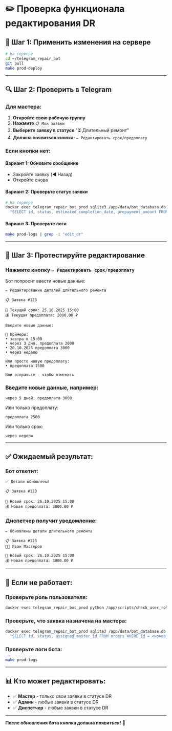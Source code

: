 # ✏️ Проверка функционала редактирования DR

## 🚀 Шаг 1: Применить изменения на сервере

```bash
# На сервере
cd ~/telegram_repair_bot
git pull
make prod-deploy
```

---

## 🔍 Шаг 2: Проверить в Telegram

### **Для мастера:**

1. **Откройте свою рабочую группу**
2. **Нажмите** `📋 Мои заявки`
3. **Выберите заявку в статусе** "⏳ Длительный ремонт"
4. **Должна появиться кнопка:** `✏️ Редактировать срок/предоплату`

### **Если кнопки нет:**

#### **Вариант 1: Обновите сообщение**
- Закройте заявку (◀️ Назад)
- Откройте снова

#### **Вариант 2: Проверьте статус заявки**
```bash
# На сервере
docker exec telegram_repair_bot_prod sqlite3 /app/data/bot_database.db \
  "SELECT id, status, estimated_completion_date, prepayment_amount FROM orders WHERE status = 'DR';"
```

#### **Вариант 3: Проверьте логи**
```bash
make prod-logs | grep -i "edit_dr"
```

---

## 📝 Шаг 3: Протестируйте редактирование

### **Нажмите кнопку** `✏️ Редактировать срок/предоплату`

Бот попросит ввести новые данные:
```
✏️ Редактирование деталей длительного ремонта

📋 Заявка #123

📅 Текущий срок: 25.10.2025 15:00
💰 Текущая предоплата: 2000.00 ₽

Введите новые данные:

🤖 Примеры:
• завтра в 15:00
• через 3 дня, предоплата 2000
• 20.10.2025 предоплата 3000
• через неделю

Или просто новую предоплату:
• предоплата 1500

Или отправьте - чтобы отменить
```

### **Введите новые данные, например:**

```
через 5 дней, предоплата 3000
```

Или только предоплату:
```
предоплата 2500
```

Или только срок:
```
через неделю
```

---

## ✅ Ожидаемый результат:

### **Бот ответит:**
```
✅ Детали обновлены!

📋 Заявка #123

📅 Новый срок: 26.10.2025 15:00
💰 Новая предоплата: 3000.00 ₽
```

### **Диспетчер получит уведомление:**
```
✏️ Обновлены детали длительного ремонта

📋 Заявка #123
👨‍🔧 Иван Мастеров

📅 Новый срок: 26.10.2025 15:00
💰 Новая предоплата: 3000.00 ₽
```

---

## 🐛 Если не работает:

### **Проверьте роль пользователя:**
```bash
docker exec telegram_repair_bot_prod python /app/scripts/check_user_role.py <telegram_id_мастера>
```

### **Проверьте, что заявка назначена на мастера:**
```bash
docker exec telegram_repair_bot_prod sqlite3 /app/data/bot_database.db \
  "SELECT id, status, assigned_master_id FROM orders WHERE id = <номер_заявки>;"
```

### **Проверьте логи бота:**
```bash
make prod-logs
```

---

## 📊 Кто может редактировать:

- ✅ **Мастер** - только свои заявки в статусе DR
- ✅ **Админ** - любые заявки в статусе DR
- ✅ **Диспетчер** - любые заявки в статусе DR

---

**После обновления бота кнопка должна появиться!** 🎯

